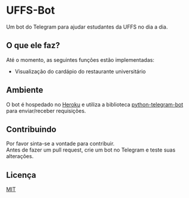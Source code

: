 # UFFS-Bot

Um bot do Telegram para ajudar estudantes da UFFS no dia a dia.

## O que ele faz?
Até o momento, as seguintes funções estão implementadas:
* Visualização do cardápio do restaurante universitário

## Ambiente

O bot é hospedado no [Heroku](https://www.heroku.com/) e utiliza a biblioteca [python-telegram-bot](https://github.com/python-telegram-bot/python-telegram-bot) para enviar/receber requisições.

## Contribuindo
Por favor sinta-se a vontade para contribuir.  
Antes de fazer um pull request, crie um bot no Telegram e teste suas alterações.

## Licença
[MIT](https://choosealicense.com/licenses/mit/)
